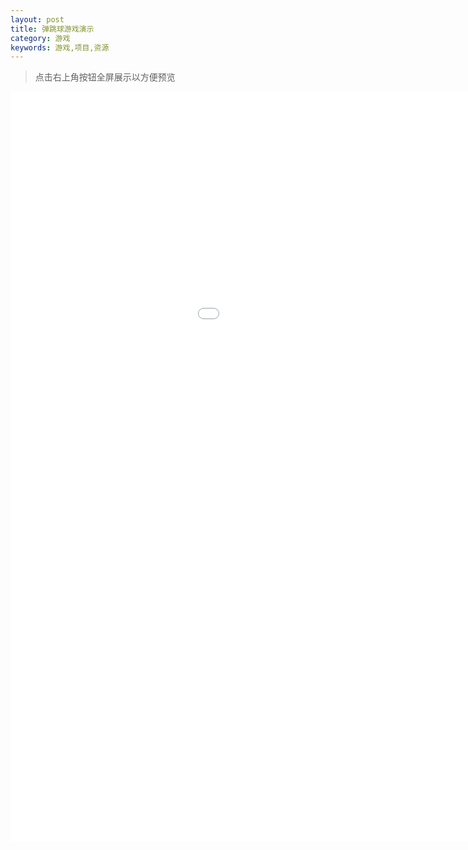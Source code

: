 ```yaml
---
layout: post
title: 弹跳球游戏演示
category: 游戏
keywords: 游戏,项目,资源
---
```


> 点击右上角按钮全屏展示以方便预览

<iframe src="/assets/games/ball-game/index.html" width="1200" height="1200" frameborder="0" scrolling="no"></iframe>
